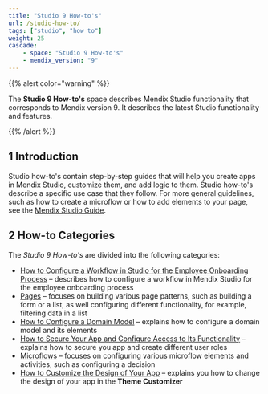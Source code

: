 ```yaml
---
title: "Studio 9 How-to's"
url: /studio-how-to/
tags: ["studio", "how to"]
weight: 25
cascade:
    - space: "Studio 9 How-to's"
    - mendix_version: "9"
---
```


{{% alert color="warning" %}}

The **Studio 9 How-to's** space describes Mendix Studio functionality that corresponds to Mendix version 9. It describes the latest Studio functionality and features.

{{% /alert %}}

## 1 Introduction 

Studio how-to's contain step-by-step guides that will help you create apps in Mendix Studio, customize them, and add logic to them. Studio how-to's describe a specific use case that they follow. For more general guidelines, such as how to create a microflow or how to add elements to your page, see the [Mendix Studio Guide](/studio/). 

## 2 How-to Categories

The *Studio 9 How-to's* are divided into the following categories:

* [How to Configure a Workflow in Studio for the Employee Onboarding Process](/studio-how-to/workflow-how-to-configure/) – describes  how to configure a workflow in Mendix Studio for the employee onboarding process
* [Pages](/studio-how-to/pages/) – focuses on building various page patterns, such as building a form or a list, as well configuring different functionality, for example, filtering data in a list 
* [How to Configure a Domain Model](/studio-how-to/domain-model-how-to-configure/) – explains how to configure a domain model and its elements
* [How to Secure Your App and Configure Access to Its Functionality](/studio-how-to/security-how-to-configure-roles/) – explains how to secure you app and create different user roles
* [Microflows](/studio-how-to/microflows/) – focuses on configuring various microflow elements and activities, such as configuring a decision
* [How to Customize the Design of Your App](/studio-how-to/theme-customizer-how-to-customize-design/) – explains you how to change the design of your app in the **Theme Customizer**
